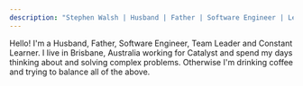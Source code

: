 ```yaml
---
description: "Stephen Walsh | Husband | Father | Software Engineer | Learner | Leader"
---
```


Hello! I'm a Husband, Father, Software Engineer, Team Leader and Constant Learner.  I live in Brisbane, Australia working for Catalyst and spend my days thinking about and solving complex problems.  Otherwise I'm drinking coffee and trying to balance all of the above.